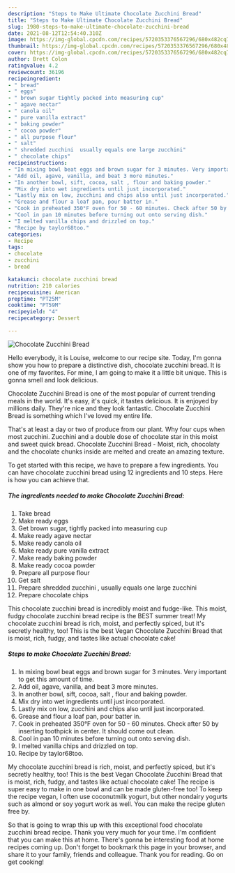 ```yaml
---
description: "Steps to Make Ultimate Chocolate Zucchini Bread"
title: "Steps to Make Ultimate Chocolate Zucchini Bread"
slug: 1980-steps-to-make-ultimate-chocolate-zucchini-bread
date: 2021-08-12T12:54:40.310Z
image: https://img-global.cpcdn.com/recipes/5720353376567296/680x482cq70/chocolate-zucchini-bread-recipe-main-photo.jpg
thumbnail: https://img-global.cpcdn.com/recipes/5720353376567296/680x482cq70/chocolate-zucchini-bread-recipe-main-photo.jpg
cover: https://img-global.cpcdn.com/recipes/5720353376567296/680x482cq70/chocolate-zucchini-bread-recipe-main-photo.jpg
author: Brett Colon
ratingvalue: 4.2
reviewcount: 36196
recipeingredient:
- " bread"
- " eggs"
- " brown sugar tightly packed into measuring cup"
- " agave nectar"
- " canola oil"
- " pure vanilla extract"
- " baking powder"
- " cocoa powder"
- " all purpose flour"
- " salt"
- " shredded zucchini  usually equals one large zucchini"
- " chocolate chips"
recipeinstructions:
- "In mixing bowl beat eggs and brown sugar for 3 minutes. Very important to get this amount of time."
- "Add oil, agave, vanilla, and beat 3 more minutes."
- "In another bowl, sift, cocoa, salt , flour and baking powder."
- "Mix dry into wet ingredients until just incorporated."
- "Lastly mix on low, zucchini and chips also until just incorporated."
- "Grease and flour a loaf pan, pour batter in."
- "Cook in preheated 350°F oven for 50 - 60 minutes. Check after 50 by inserting toothpick in center. It should come out clean."
- "Cool in pan 10 minutes before turning out onto serving dish."
- "I melted vanilla chips and drizzled on top."
- "Recipe by taylor68too."
categories:
- Recipe
tags:
- chocolate
- zucchini
- bread

katakunci: chocolate zucchini bread 
nutrition: 210 calories
recipecuisine: American
preptime: "PT25M"
cooktime: "PT59M"
recipeyield: "4"
recipecategory: Dessert

---
```



![Chocolate Zucchini Bread](https://img-global.cpcdn.com/recipes/5720353376567296/680x482cq70/chocolate-zucchini-bread-recipe-main-photo.jpg)

Hello everybody, it is Louise, welcome to our recipe site. Today, I'm gonna show you how to prepare a distinctive dish, chocolate zucchini bread. It is one of my favorites. For mine, I am going to make it a little bit unique. This is gonna smell and look delicious.

Chocolate Zucchini Bread is one of the most popular of current trending meals in the world. It's easy, it's quick, it tastes delicious. It is enjoyed by millions daily. They're nice and they look fantastic. Chocolate Zucchini Bread is something which I've loved my entire life.

That&#39;s at least a day or two of produce from our plant. Why four cups when most zucchini. Zucchini and a double dose of chocolate star in this moist and sweet quick bread. Chocolate Zucchini Bread - Moist, rich, chocolaty and the chocolate chunks inside are melted and create an amazing texture.


To get started with this recipe, we have to prepare a few ingredients. You can have chocolate zucchini bread using 12 ingredients and 10 steps. Here is how you can achieve that.

<!--inarticleads1-->

##### The ingredients needed to make Chocolate Zucchini Bread:

1. Take  bread
1. Make ready  eggs
1. Get  brown sugar, tightly packed into measuring cup
1. Make ready  agave nectar
1. Make ready  canola oil
1. Make ready  pure vanilla extract
1. Make ready  baking powder
1. Make ready  cocoa powder
1. Prepare  all purpose flour
1. Get  salt
1. Prepare  shredded zucchini , usually equals one large zucchini
1. Prepare  chocolate chips


This chocolate zucchini bread is incredibly moist and fudge-like. This moist, fudgy chocolate zucchini bread recipe is the BEST summer treat! My chocolate zucchini bread is rich, moist, and perfectly spiced, but it&#39;s secretly healthy, too! This is the best Vegan Chocolate Zucchini Bread that is moist, rich, fudgy, and tastes like actual chocolate cake! 

<!--inarticleads2-->

##### Steps to make Chocolate Zucchini Bread:

1. In mixing bowl beat eggs and brown sugar for 3 minutes. Very important to get this amount of time.
1. Add oil, agave, vanilla, and beat 3 more minutes.
1. In another bowl, sift, cocoa, salt , flour and baking powder.
1. Mix dry into wet ingredients until just incorporated.
1. Lastly mix on low, zucchini and chips also until just incorporated.
1. Grease and flour a loaf pan, pour batter in.
1. Cook in preheated 350°F oven for 50 - 60 minutes. Check after 50 by inserting toothpick in center. It should come out clean.
1. Cool in pan 10 minutes before turning out onto serving dish.
1. I melted vanilla chips and drizzled on top.
1. Recipe by taylor68too.


My chocolate zucchini bread is rich, moist, and perfectly spiced, but it&#39;s secretly healthy, too! This is the best Vegan Chocolate Zucchini Bread that is moist, rich, fudgy, and tastes like actual chocolate cake! The recipe is super easy to make in one bowl and can be made gluten-free too! To keep the recipe vegan, I often use coconutmilk yogurt, but other nondairy yogurts such as almond or soy yogurt work as well. You can make the recipe gluten free by. 

So that is going to wrap this up with this exceptional food chocolate zucchini bread recipe. Thank you very much for your time. I'm confident that you can make this at home. There's gonna be interesting food at home recipes coming up. Don't forget to bookmark this page in your browser, and share it to your family, friends and colleague. Thank you for reading. Go on get cooking!
